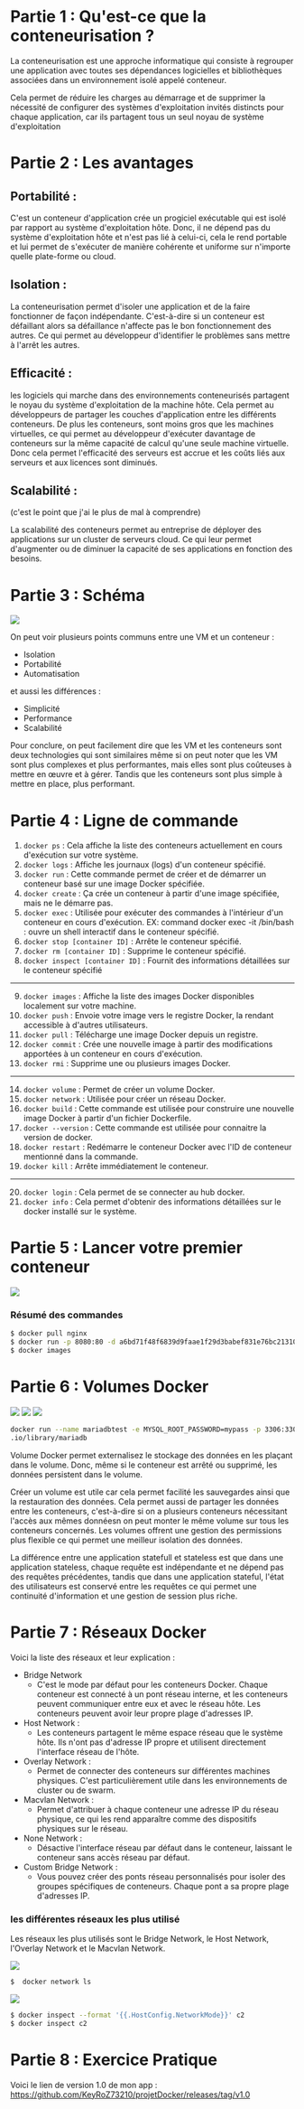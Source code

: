 # Partie 1 : Qu'est-ce que la conteneurisation ?

La conteneurisation est une approche informatique qui consiste à regrouper une application avec toutes ses dépendances logicielles et bibliothèques associées dans un environnement isolé appelé conteneur.

Cela permet de réduire les charges au démarrage et de supprimer la nécessité de configurer des systèmes d'exploitation invités distincts pour chaque application, car ils partagent tous un seul noyau de système d'exploitation

# Partie 2 : Les avantages

## Portabilité :

C'est un conteneur d'application crée un progiciel exécutable qui est isolé par rapport au système d'exploitation hôte. Donc, il ne dépend pas du système d'exploitation hôte et n'est pas lié à celui-ci, cela le rend portable et lui permet de s'exécuter de manière cohérente et uniforme sur n'importe quelle plate-forme ou cloud.

## Isolation :

La conteneurisation permet d'isoler une application et de la faire fonctionner de façon indépendante. C'est-à-dire si un conteneur est défaillant alors sa défaillance n'affecte pas le bon fonctionnement des autres.
Ce qui permet au développeur d'identifier le problèmes sans mettre à l'arrêt les autres.

## Efficacité :

les logiciels qui marche dans des environnements conteneurisés partagent le noyau du système d'exploitation de la machine hôte. Cela permet au développeurs de partager les couches d'application entre les différents conteneurs.
De plus les conteneurs, sont moins gros que les machines virtuelles, ce qui permet au développeur d'exécuter davantage de conteneurs sur la même capacité de calcul qu'une seule machine virtuelle.
Donc cela permet l'efficacité des serveurs est accrue et les coûts liés aux serveurs et aux licences sont diminués.

## Scalabilité :
(c'est le point que j'ai le plus de mal à comprendre)

La scalabilité des conteneurs permet au entreprise de déployer des applications sur un cluster de serveurs cloud. Ce qui leur permet d'augmenter ou de diminuer la capacité de ses applications en fonction des besoins.


# Partie 3 : Schéma

<img src="./schema_conteneur.jpg">

On peut voir plusieurs points communs entre une VM et un conteneur :

- Isolation
- Portabilité
- Automatisation

et aussi les différences :

- Simplicité
- Performance
- Scalabilité

Pour conclure, on peut facilement dire que les VM et les conteneurs sont deux technologies qui sont similaires même si on peut noter que les VM sont plus complexes et plus performantes, mais elles sont plus coûteuses à mettre en œuvre et à gérer.
Tandis que les conteneurs sont plus simple à mettre en place, plus performant.

# Partie 4 : Ligne de commande

1. `docker ps`  : Cela affiche la liste des conteneurs actuellement en cours d'exécution sur votre système.
2. `docker logs`  : Affiche les journaux (logs) d'un conteneur spécifié. 
3. `docker run` : Cette commande permet de créer et de démarrer un conteneur basé sur une image Docker spécifiée.
4. `docker create` : Ça crée un conteneur à partir d'une image spécifiée, mais ne le démarre pas.
5. `docker exec` : Utilisée pour exécuter des commandes à l'intérieur d'un conteneur en cours d'exécution.
EX: command docker exec -it <container name> /bin/bash : ouvre un shell interactif dans le conteneur spécifié.
6. `docker stop [container ID]` : Arrête le conteneur spécifié.
7. `docker rm [container ID]` : Supprime le conteneur spécifié. 
8. `docker inspect [container ID]` : Fournit des informations détaillées sur le conteneur spécifié
___
9. `docker images` : Affiche la liste des images Docker disponibles localement sur votre machine.
10. `docker push` : Envoie votre image vers le registre Docker, la rendant accessible à d'autres utilisateurs.
11. `docker pull` : Télécharge une image Docker depuis un registre.
12. `docker commit` : Crée une nouvelle image à partir des modifications apportées à un conteneur en cours d'exécution. 
13. `docker rmi` : Supprime une ou plusieurs images Docker.
___
14. `docker volume` : Permet de créer un volume Docker.
15. `docker network` : Utilisée pour créer un réseau Docker.
16. `docker build` : Cette commande est utilisée pour construire une nouvelle image Docker à partir d'un fichier Dockerfile.
17. `docker --version` : Cette commande est utilisée pour connaitre la version de docker.
18. `docker restart` : Redémarre le conteneur Docker avec l'ID de conteneur mentionné dans la commande.
19. `docker kill` : Arrête immédiatement le conteneur.

___
20. `docker login` : Cela permet de se connecter au hub docker.
21. `docker info` : Cela permet d'obtenir des informations détaillées sur le docker installé sur le système.


# Partie 5 : Lancer votre premier conteneur

<img src="./img_conteneur.png">

### Résumé des commandes

```bash
$ docker pull nginx
$ docker run -p 8080:80 -d a6bd71f48f6839d9faae1f29d3babef831e76bc213107682c5cc80f0cbb30866
$ docker images
```

# Partie 6 : Volumes Docker

<img src="./bdd.png">
<img src="./volume.png">
<img src="./command.png">

```bash
docker run --name mariadbtest -e MYSQL_ROOT_PASSWORD=mypass -p 3306:3306 -v mariadb_data:/var/lib/mysql -d docker
.io/library/mariadb
```

Volume Docker permet externalisez le stockage des données en les plaçant dans le volume. Donc, même si le conteneur est arrêté ou supprimé, les données persistent dans le volume.

Créer un volume est utile car cela permet facilité les sauvegardes ainsi que la restauration des données.
Cela permet aussi de partager les données entre les conteneurs, c'est-à-dire si on a plusieurs conteneurs nécessitant l'accès aux mêmes donnéesn on peut monter le même volume sur tous les conteneurs concernés.
Les volumes offrent une gestion des permissions plus flexible ce qui permet une meilleur isolation des données.

La différence entre une application statefull et stateless est que dans une application stateless, chaque requête est indépendante et ne dépend pas des requêtes précédentes, tandis que dans une application stateful, l'état des utilisateurs est conservé entre les requêtes ce qui permet une continuité d'information et une gestion de session plus riche.

# Partie 7 : Réseaux Docker

Voici la liste des réseaux et leur explication :
- Bridge Network
  - C'est le mode par défaut pour les conteneurs Docker. Chaque conteneur est connecté à un pont réseau interne, et les conteneurs peuvent communiquer entre eux et avec le réseau hôte. Les conteneurs peuvent avoir leur propre plage d'adresses IP.
- Host Network :
  - Les conteneurs partagent le même espace réseau que le système hôte. Ils n'ont pas d'adresse IP propre et utilisent directement l'interface réseau de l'hôte.
- Overlay Network :
  - Permet de connecter des conteneurs sur différentes machines physiques. C'est particulièrement utile dans les environnements de cluster ou de swarm.
- Macvlan Network :
  - Permet d'attribuer à chaque conteneur une adresse IP du réseau physique, ce qui les rend apparaître comme des dispositifs physiques sur le réseau.
- None Network :
  - Désactive l'interface réseau par défaut dans le conteneur, laissant le conteneur sans accès réseau par défaut.
- Custom Bridge Network :
  - Vous pouvez créer des ponts réseau personnalisés pour isoler des groupes spécifiques de conteneurs. Chaque pont a sa propre plage d'adresses IP.

### les différentes réseaux les plus utilisé

Les réseaux les plus utilisés sont le Bridge Network, le Host Network, l'Overlay Network et le Macvlan Network.

<img src="./network_list.png">

``` bash
$  docker network ls
```

<img src="./network.png">

``` bash
$ docker inspect --format '{{.HostConfig.NetworkMode}}' c2
$ docker inspect c2
```

# Partie 8 : Exercice Pratique

Voici le lien de version 1.0 de mon app : https://github.com/KeyRoZ73210/projetDocker/releases/tag/v1.0


